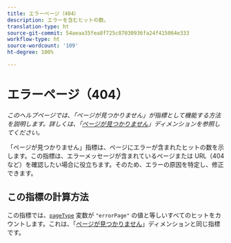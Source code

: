 ```yaml
---
title: エラーページ（404）
description: エラーを含むヒットの数。
translation-type: ht
source-git-commit: 54aeaa35fea8f725c87030936fa24f415064e333
workflow-type: ht
source-wordcount: '109'
ht-degree: 100%

---
```



# エラーページ（404）

*このヘルプページでは、「ページが見つかりません」が指標として機能する方法を説明します。詳しくは、「[ページが見つかりません](../dimensions/pages-not-found.md)」ディメンションを参照してください。*

「ページが見つかりません」指標は、ページにエラーが含まれたヒットの数を示します。この指標は、エラーメッセージが含まれているページまたは URL（404 など）を確認したい場合に役立ちます。そのため、エラーの原因を特定し、修正できます。

## この指標の計算方法

この指標では、[`pageType`](/help/implement/vars/page-vars/pagetype.md) 変数が `"errorPage"` の値と等しいすべてのヒットをカウントします。これは、「[ページが見つかりません](../dimensions/pages-not-found.md)」ディメンションと同じ指標です。